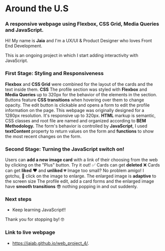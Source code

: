 # Around the U.S
### A responsive webpage using **Flexbox**,  **CSS Grid**,  **Media Queries** and JavaScript.

Hi! My name is **Jaia** and I'm a UX/UI & Product Designer who loves Front End Development.

This is an ongoing project in which I start adding interactivity with JavaScript.

### First Stage: Styling and Responsiveness
**Flexbox** and **CSS Grid** were combined for the layout of the cards and the text inside them.
**CSS** 
The profile section was styled with **Flexbox** and **Media Queries** up to 320px for the behavior of the elements in the section.
Buttons feature **CSS transitions** when hovering over them to change opacity. 
The edit button is clickable and opens a form to edit the profile information on the page. 
This webpage was originally designed for a 1280px resolution. It's responsive up to 320px. 
**HTML** markup is semantic, CSS classes and root file are named and organized according to **BEM Methodology.**
The form's behavior is controlled by **JavaScript**,  I used **textContent** property to return values on the form and **functions** to show the most recent changes on the form.

### Second Stage: Turning the JavaScript switch on!
Users can **add a new image card** with a link of their choosing from the web by clicking on the "Plus" button. Try it out! :white_check_mark:
Cards can get **deleted** :x: 
Cards can get **liked** :heart: and **unliked** :broken_heart:
Image too small? No problem amigo! I gotchu, :raised_hands: click on the image to enlarge. 
The enlarged image is **adaptive** to the screen size
The profile edit, add a card forms and the enlarged image have **smooth transitions** :sunglasses: nothing popping in and out suddenly.

### Next steps
* Keep learning JavaScript!!

Thank you for stopping by! :nerd_face:

### Link to live webpage
*  https://jaiab.github.io/web_project_4/.

